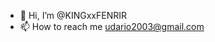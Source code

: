 - 👋 Hi, I’m @KINGxxFENRIR
- 📫 How to reach me udario2003@gmail.com

<!---
KINGxxFENRIR/KINGxxFENRIR is a ✨ special ✨ repository because its `README.md` (this file) appears on your GitHub profile.
You can click the Preview link to take a look at your changes.
--->
